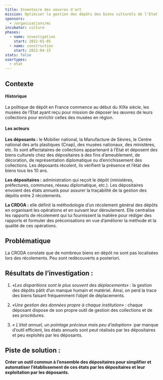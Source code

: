 ```yaml
---
title: Inventaire des oeuvres d'art
mission: Optimiser la gestion des dépôts des biens culturels de l’Etat chez les dépositaires en assurant une meilleure traçabilité entre deux récolements
sponsors:
  - /organisations/mc
incubator: culture
phases:
  - name: investigation
    start: 2022-01-05
  - name: construction
    start: 2022-04-15
stats: false
usertypes:
  - etat
---
```


## Contexte

#### Historique

La politique de dépôt en France commence au début du XIXe siècle, les musées de l’Etat ayant reçu pour mission de déposer les œuvres de leurs collections pour enrichir celles des musées en région. 

#### Les acteurs

**Les déposants :** le Mobilier national, la Manufacture de Sèvres, le Centre national des arts plastiques (Cnap), des musées nationaux, des ministères, etc. Ils sont affectataires de collections appartenant à l’Etat et déposent des biens culturels chez des dépositaires à des fins d’ameublement, de décoration, de représentation diplomatique ou d’enrichissement des collections. Les déposants récolent, ils vérifient la présence et l’état des biens tous les 10 ans.

**Les dépositaires :** administration qui reçoit le dépôt (ministères, préfectures, communes, réseau diplomatique, etc.). Les dépositaires envoient des états annuels pour assurer la traçabilité de la gestion des dépôts entre 2 récolements. 
 
**La CRDOA :**  elle définit la méthodologie d’un récolement général des dépôts en organisant les opérations et en suivant leur déroulement. Elle centralise les rapports de récolement qui lui fournissent la matière pour rédiger des rapports et formuler des préconisations en vue d’améliorer la méthode et la qualité de ces opérations.


## Problématique

La CRODA constate que de nombreux biens en dépôt ne sont pas localisées lors des récolements. Peu sont redécouverts a posteriori.


## Résultats de l’investigation :

1. _«Les disparitions sont le plus souvent des déplacements»_ : la gestion des dépôts pâtit d’un manque humain et matériel.  Ainsi, on perd la trace des biens faisant fréquemment l’objet de déplacements. 

2. _«Une gestion des données propre à chaque institution»_ : chaque déposant dispose de son propre outil de gestion des collections et de ses procédures. 

3. _« L’état annuel, un pointage précieux mais peu d’adoption»_ :par manque d’outil efficient, les états annuels sont peut réalisés par les dépositaires et peu exploités par les déposants.


## Piste de solution : 

**Créer un outil commun à l’ensemble des dépositaires pour simplifier et automatiser l’établissement de ces états par les dépositaires et leur exploitation par les déposants.**
